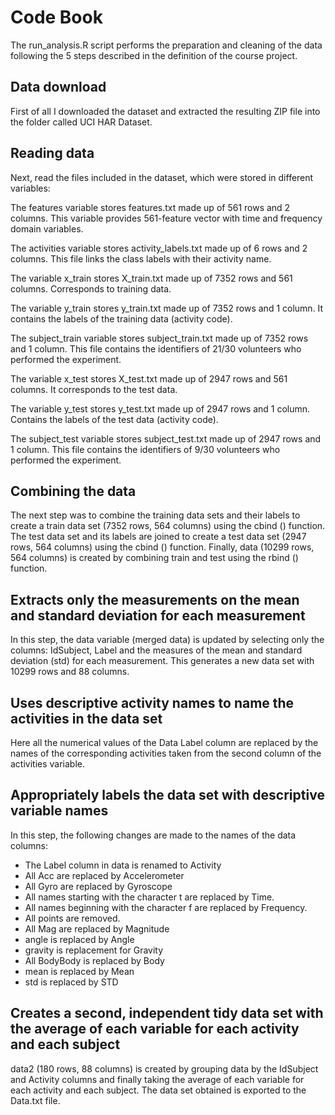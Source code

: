 # Code Book

The run_analysis.R script performs the preparation and cleaning of the data following the 5 steps described in the definition of the course project.

## Data download
First of all I downloaded the dataset and extracted the resulting ZIP file into the folder called UCI HAR Dataset.

## Reading data
Next, read the files included in the dataset, which were stored in different variables:

The features variable stores features.txt made up of 561 rows and 2 columns. This variable provides 561-feature vector with time and frequency domain variables.

The activities variable stores activity_labels.txt made up of 6 rows and 2 columns. This file links the class labels with their activity name.

The variable x_train stores X_train.txt made up of 7352 rows and 561 columns. Corresponds to training data.

The variable y_train stores y_train.txt made up of 7352 rows and 1 column. It contains the labels of the training data (activity code).

The subject_train variable stores subject_train.txt made up of 7352 rows and 1 column. This file contains the identifiers of 21/30 volunteers who performed the experiment.

The variable x_test stores X_test.txt made up of 2947 rows and 561 columns. It corresponds to the test data.

The variable y_test stores y_test.txt made up of 2947 rows and 1 column. Contains the labels of the test data (activity code).

The subject_test variable stores subject_test.txt made up of 2947 rows and 1 column. This file contains the identifiers of 9/30 volunteers who performed the experiment.

## Combining the data
The next step was to combine the training data sets and their labels to create a train data set (7352 rows, 564 columns) using the cbind () function. The test data set and its labels are joined to create a test data set (2947 rows, 564 columns) using the cbind () function. Finally, data (10299 rows, 564 columns) is created by combining train and test using the rbind () function.

## Extracts only the measurements on the mean and standard deviation for each measurement

In this step, the data variable (merged data) is updated by selecting only the columns: IdSubject, Label and the measures of the mean and standard deviation (std) for each measurement. This generates a new data set with
10299 rows and 88 columns.

## Uses descriptive activity names to name the activities in the data set
Here all the numerical values of the Data Label column are replaced by the names of the corresponding activities taken from the second column of the activities variable.

## Appropriately labels the data set with descriptive variable names
In this step, the following changes are made to the names of the data columns:

- The Label column in data is renamed to Activity
- All Acc are replaced by Accelerometer
- All Gyro are replaced by Gyroscope
- All names starting with the character t are replaced by Time.
- All names beginning with the character f are replaced by Frequency.
- All points are removed.
- All Mag are replaced by Magnitude
- angle is replaced by Angle
- gravity is replacement for Gravity
- All BodyBody is replaced by Body
- mean is replaced by Mean
- std is replaced by STD

## Creates a second, independent tidy data set with the average of each variable for each activity and each subject
data2 (180 rows, 88 columns) is created by grouping data by the IdSubject and Activity columns and finally taking the average of each variable for each activity and each subject. The data set obtained is exported to the Data.txt file.
